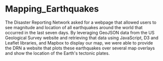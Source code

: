 # Mapping_Earthquakes

The Disaster Reporting Network asked for a webpage that allowed users to see magnitude and location of all earthquakes around the world that occurred in the last seven days.  By leveraging GeoJSON data from the US Geological Survey website and retrieving that data using JavaScript, D3 and Leaflet libraries, and Mapbox to display our map, we were able to provide the DRN a website that plots these earthquakes over several map overlays and show the location of the Earth's tectonic plates.
